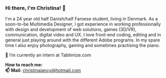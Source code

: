### Hi there, I'm Christina! 👋

I'm a 24 year old half Danish/half Faroese student, living in Denmark. 
As a soon-to-be Multimedia Designer, I got experience in working professionally with design and development of web solutions, games (3D/VR), communication, digital video and UX. 
I love front-end coding, editing and in general just playing around with the different Adobe programs. 
In my spare time I also enjoy photography, gaming and sometimes practising the piano.

🔭 I’m currently an intern at Tabtimize.com

<b>How to reach me:</b>
<br>
<b>📫 Mail:</b> christinajancy@hotmail.com

<!--
**ChristinaJancy/christinajancy** is a ✨ _special_ ✨ repository because its `README.md` (this file) appears on your GitHub profile.

Here are some ideas to get you started:

- 🔭 I’m currently working on ...
- 🌱 I’m currently learning ...
- 👯 I’m looking to collaborate on ...
- 🤔 I’m looking for help with ...
- 💬 Ask me about ...
- 📫 How to reach me: ...
- 😄 Pronouns: ...
- ⚡ Fun fact: ...
-->
